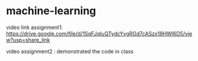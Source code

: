 # machine-learning

video link assignment1: https://drive.google.com/file/d/1SqFJqIuQTydcYvgRGd7cASzx18HWl6D5/view?usp=share_link


video assignment2 : demonstrated the code in class
